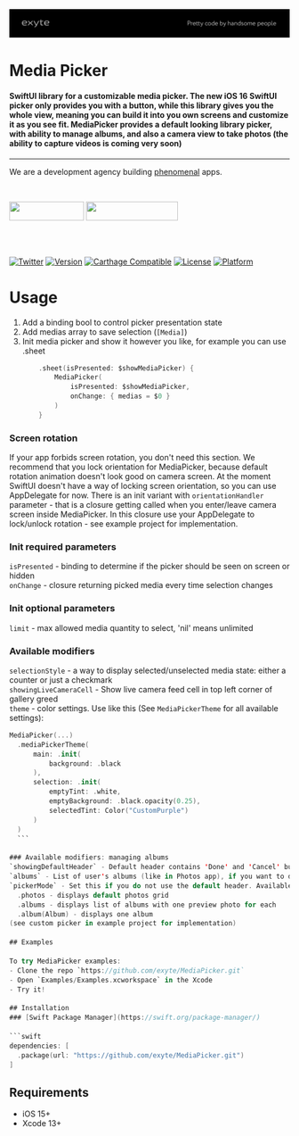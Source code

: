 <img src="https://raw.githubusercontent.com/exyte/media/master/common/header.png">

<p><h1 align="left">Media Picker</h1></p>

<p><h4>SwiftUI library for a customizable media picker. The new iOS 16 SwiftUI picker only provides you with a button, while this library gives you the whole view, meaning you can build it into you own screens and customize it as you see fit. MediaPicker provides a default looking library picker, with ability to manage albums, and also a camera view to take photos (the ability to capture videos is coming very soon)</h4></p>

___

<p> We are a development agency building
  <a href="https://clutch.co/profile/exyte#review-731233?utm_medium=referral&utm_source=github.com&utm_campaign=phenomenal_to_clutch">phenomenal</a> apps.</p>

</br>

<a href="https://exyte.com/contacts"><img src="https://i.imgur.com/vGjsQPt.png" width="134" height="34"></a> <a href="https://twitter.com/exyteHQ"><img src="https://i.imgur.com/DngwSn1.png" width="165" height="34"></a>

</br></br>

[![Twitter](https://img.shields.io/badge/Twitter-@exyteHQ-blue.svg?style=flat)](http://twitter.com/exyteHQ)
[![Version](https://img.shields.io/cocoapods/v/ExyteMediaPicker.svg?style=flat)](http://cocoapods.org/pods/ExyteMediaPicker)
[![Carthage Compatible](https://img.shields.io/badge/Carthage-compatible-0473B3.svg?style=flat)](https://github.com/Carthage/Carthage)
[![License](https://img.shields.io/cocoapods/l/ExyteMediaPicker.svg?style=flat)](http://cocoapods.org/pods/ExyteMediaPicker)
[![Platform](https://img.shields.io/cocoapods/p/ExyteMediaPicker.svg?style=flat)](http://cocoapods.org/pods/ExyteMediaPicker)

# Usage
1. Add a binding bool to control picker presentation state
2. Add medias array to save selection (`[Media]`)
3. Init media picker and show it however you like, for example you can use .sheet
    ```swift
        .sheet(isPresented: $showMediaPicker) {
            MediaPicker(
                isPresented: $showMediaPicker,
                onChange: { medias = $0 }
            )
        }
    ```

### Screen rotation
If your app forbids screen rotation, you don't need this section.
We recommend that you lock orientation for MediaPicker, because default rotation animation doesn't look good on camera screen. At the moment SwiftUI doesn't have a way of locking screen orientation, so you can use AppDelegate for now. There is an init variant with `orientationHandler` parameter - that is a closure getting called when you enter/leave camera screen inside MediaPicker. In this closure use your AppDelegate to lock/unlock rotation - see example project for implementation.

### Init required parameters
`isPresented` - binding to determine if the picker should be seen on screen or hidden   
`onChange` - closure returning picked media every time selection changes

### Init optional parameters
`limit` - max allowed media quantity to select, 'nil' means unlimited    

### Available modifiers
`selectionStyle` - a way to display selected/unselected media state: either a counter or just a checkmark         
`showingLiveCameraCell` - Show live camera feed cell in top left corner of gallery greed     
`theme` - color settings. Use like this (See `MediaPickerTheme` for all available settings):    
  ```swift
MediaPicker(...)
    .mediaPickerTheme(
        main: .init(
            background: .black
        ),
        selection: .init(
            emptyTint: .white,
            emptyBackground: .black.opacity(0.25),
            selectedTint: Color("CustomPurple")
        )
    )
    ```

### Available modifiers: managing albums
`showingDefaultHeader` - Default header contains 'Done' and 'Cancel' button, and a simple switcher: Photos/Albums. Use it if you just wany out-of-the box picker (see default picker in example project for implementation)     
`albums` - List of user's albums (like in Photos app), if you want to display them differently than `showingDefaultHeader` does.           
`pickerMode` - Set this if you do not use the default header. Available options are:     
    .photos - displays default photos grid      
    .albums - displays list of albums with one preview photo for each
    .album(Album) - displays one album      
(see custom picker in example project for implementation)

## Examples

To try MediaPicker examples:
- Clone the repo `https://github.com/exyte/MediaPicker.git`
- Open `Examples/Examples.xcworkspace` in the Xcode
- Try it!

## Installation
### [Swift Package Manager](https://swift.org/package-manager/)

```swift
dependencies: [
    .package(url: "https://github.com/exyte/MediaPicker.git")
]
```

## Requirements

* iOS 15+
* Xcode 13+ 
